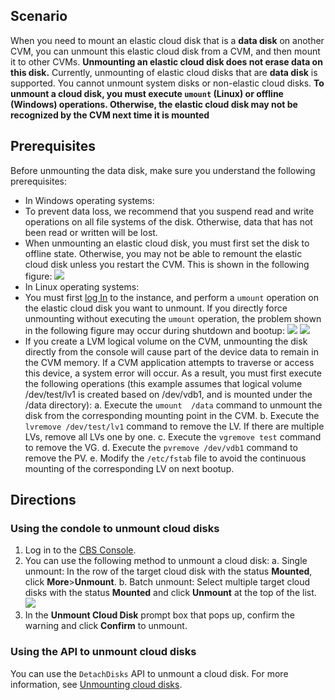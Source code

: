 ## Scenario

When you need to mount an elastic cloud disk that is a **data disk** on another CVM, you can unmount this elastic cloud disk from a CVM, and then mount it to other CVMs. **Unmounting an elastic cloud disk does not erase data on this disk.**
Currently, unmounting of elastic cloud disks that are **data disk** is supported. You cannot unmount system disks or non-elastic cloud disks. **To unmount a cloud disk, you must execute `umount` (Linux) or offline (Windows) operations. Otherwise, the elastic cloud disk may not be recognized by the CVM next time it is mounted**

## Prerequisites

Before unmounting the data disk, make sure you understand the following prerequisites:
- In Windows operating systems:
 - To prevent data loss, we recommend that you suspend read and write operations on all file systems of the disk. Otherwise, data that has not been read or written will be lost.
 - When unmounting an elastic cloud disk, you must first set the disk to offline state. Otherwise, you may not be able to remount the elastic cloud disk unless you restart the CVM. This is shown in the following figure:
![](https://main.qcloudimg.com/raw/47bf28a34b3a4c23c7ac376a36db85eb.png)
- In Linux operating systems:
 - You must first [log In](https://intl.cloud.tencent.com/document/product/213/5436) to the instance, and perform a `umount` operation on the elastic cloud disk you want to unmount. If you directly force unmounting without executing the `umount` operation, the problem shown in the following figure may occur during shutdown and bootup:
![](https://mccdn.qcloud.com/static/img/9939fccce6e6d9ead64b5703455d4403/image.png)
![](https://mccdn.qcloud.com/static/img/9939fccce6e6d9ead64b5703455d4403/image.png)
- If you create a LVM logical volume on the CVM, unmounting the disk directly from the console will cause part of the device data to remain in the CVM memory. If a CVM application attempts to traverse or access this device, a system error will occur. As a result, you must first execute the following operations (this example assumes that logical volume /dev/test/lv1 is created based on /dev/vdb1, and is mounted under the /data directory):
 a. Execute the `umount  /data` command to unmount the disk from the corresponding mounting point in the CVM.
 b. Execute the `lvremove /dev/test/lv1` command to remove the LV. If there are multiple LVs, remove all LVs one by one.
 c. Execute the `vgremove test` command to remove the VG.
 d. Execute the `pvremove /dev/vdb1` command to remove the PV.
 e. Modify the `/etc/fstab` file to avoid the continuous mounting of the corresponding LV on next bootup.

## Directions

### Using the condole to unmount cloud disks

1. Log in to the [CBS Console](https://console.cloud.tencent.com/cvm/cbs).
2. You can use the following method to unmount a cloud disk:
    a. Single unmount: In the row of the target cloud disk with the status **Mounted**, click **More**>**Unmount**.
    b. Batch unmount: Select multiple target cloud disks with the status **Mounted** and click **Unmount** at the top of the list.
![](https://main.qcloudimg.com/raw/4f62d6eeb85839f0762044db68da15be.png)
3. In the **Unmount Cloud Disk** prompt box that pops up, confirm the warning and click **Confirm** to unmount.

### Using the API to unmount cloud disks

You can use the `DetachDisks` API to unmount a cloud disk. For more information, see [Unmounting cloud disks](https://intl.cloud.tencent.com/document/product/362/16316).

